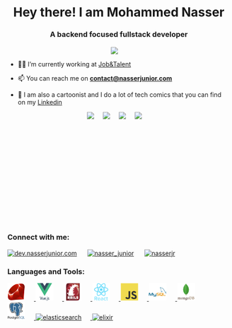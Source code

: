 <h1 align="center">Hey there! I am Mohammed Nasser</h1>
<h3 align="center">A backend focused fullstack developer</h3>
<div style="display: flex; justify-content: center; align-items: center;">
  <div>
    <img align="center" src="https://i.ibb.co/64NvYPp/Me-white-outline.png" height="400" style="margin-right: 20px" />
  </div>
</div>

- 🧑‍💻 I’m currently working at [Job&Talent](https://www.linkedin.com/company/jobandtalent)

- 📫 You can reach me on **contact@nasserjunior.com**

- 🎨 I am also a cartoonist and I do a lot of tech comics that you can find on my <a href="https://linkedin.com/in/nasserjr">Linkedin</a>

<div style="display: flex; justify-content: center;">
<img align="center" src="https://i.ibb.co/L9m5PLQ/cookies1.png" height="250" style="margin-right: 20px" />
<img align="center" src="https://i.ibb.co/61wjK43/cookies2.png" height="250" style="margin-right: 20px" />
<img align="center" src="https://i.ibb.co/nzvKgQf/cookies3.png" height="250" style="margin-right: 20px" />
<img align="center" src="https://i.ibb.co/Jy95ykb/cookies4.png" height="250" style="margin-right: 20px" />
</div>
<h3 align="left">Connect with me:</h3>
<p align="left">
<a href="https://dev.to/dev.nasserjunior.com" target="blank"><img align="center" src="https://i.ibb.co/S0VRjwh/New-logo.png" alt="dev.nasserjunior.com" height="30" style="margin-right: 20px" /></a>
<a href="https://twitter.com/nasser_junior" target="blank"><img align="center" src="https://raw.githubusercontent.com/rahuldkjain/github-profile-readme-generator/master/src/images/icons/Social/twitter.svg" alt="nasser_junior" height="30" width="40" style="margin-right: 20px" /></a>
<a href="https://linkedin.com/in/nasserjr" target="blank"><img align="center" src="https://raw.githubusercontent.com/rahuldkjain/github-profile-readme-generator/master/src/images/icons/Social/linked-in-alt.svg" alt="nasserjr" height="30" width="40" style="margin-right: 20px" /></a>
</p>

<h3 align="left">Languages and Tools:</h3>
<p align="left">
<a href="https://www.ruby-lang.org/en/" target="_blank" rel="noreferrer"> <img src="https://raw.githubusercontent.com/devicons/devicon/master/icons/ruby/ruby-original.svg" alt="ruby" width="40" height="40" style="margin-right: 20px" style="margin-right: 20px"/> </a>
<a href="https://vuejs.org/" target="_blank" rel="noreferrer"> <img src="https://raw.githubusercontent.com/devicons/devicon/master/icons/vuejs/vuejs-original-wordmark.svg" alt="vuejs" width="40" height="40" style="margin-right: 20px"/> </a>
<a href="https://rubyonrails.org" target="_blank" rel="noreferrer"> <img src="https://raw.githubusercontent.com/devicons/devicon/master/icons/rails/rails-original-wordmark.svg" alt="rails" width="40" height="40" style="margin-right: 20px"/> </a>
<a href="https://reactjs.org/" target="_blank" rel="noreferrer"> <img src="https://raw.githubusercontent.com/devicons/devicon/master/icons/react/react-original-wordmark.svg" alt="react" width="40" height="40" style="margin-right: 20px"/> </a>
<a href="https://developer.mozilla.org/en-US/docs/Web/JavaScript" target="_blank" rel="noreferrer"> <img src="https://raw.githubusercontent.com/devicons/devicon/master/icons/javascript/javascript-original.svg" alt="javascript" width="40" height="40" style="margin-right: 20px"/> </a>
<a href="https://www.mysql.com/" target="_blank" rel="noreferrer"> <img src="https://raw.githubusercontent.com/devicons/devicon/master/icons/mysql/mysql-original-wordmark.svg" alt="mysql" width="40" height="40" style="margin-right: 20px"/> </a>
<a href="https://www.mongodb.com/" target="_blank" rel="noreferrer"> <img src="https://raw.githubusercontent.com/devicons/devicon/master/icons/mongodb/mongodb-original-wordmark.svg" alt="mongodb" width="40" height="40" style="margin-right: 20px"/> </a>
<a href="https://www.postgresql.org" target="_blank" rel="noreferrer"> <img src="https://raw.githubusercontent.com/devicons/devicon/master/icons/postgresql/postgresql-original-wordmark.svg" alt="postgresql" width="40" height="40" style="margin-right: 20px"/> </a>
<a href="https://www.elastic.co" target="_blank" rel="noreferrer"> <img src="https://www.vectorlogo.zone/logos/elastic/elastic-icon.svg" alt="elasticsearch" width="40" height="40" style="margin-right: 20px"/> </a> <a href="https://elixir-lang.org" target="_blank" rel="noreferrer"> <img src="https://www.vectorlogo.zone/logos/elixir-lang/elixir-lang-icon.svg" alt="elixir" width="40" height="40" style="margin-right: 20px"/> </a> 
</p>
